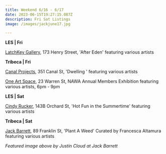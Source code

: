 ```yaml
---
title: Weekend 6/16 - 6/17
date: 2023-06-15T19:27:15.087Z
description: Fri Sat Listings
image: /images/jackjune17.jpg

---
```

**L﻿ES | Fri**

[LatchKey Gallery](https://www.latchkey-gallery.com/press-release-after-eden), 173 Henry Street, 'After Eden' featuring various artists

**T﻿ribeca | Fri**

[Canal Projects](https://www.canalprojects.org/dwelling), 351 Canal St, 'Dwelling ' featuring various artists

[One Art Space](https://oneartspace.com/national-association-of-women-artists-nawa-134th-annual-members-exhibition-june-16-july-1-2023/), 23 Warren St, NAWA Annual Members Exhibition featuring various artists, 6pm - 9pm

**L﻿ES | Sat**

[Cindy Rucker](https://www.cindyruckergallery.com/hotfuninthesummertime), 143B Orchard St, 'Hot Fun in the Summertime' featuring various artists

**T﻿ribeca | Sat**

[Jack Barrett](https://www.jackbarrettgallery.com/exhibitions), 89 Franklin St, 'Plant A Weed' Curated by Francesca Altamura featuring various artists

*F﻿eatured image above by Justin Cloud at Jack Barrett*